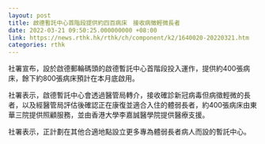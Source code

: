 ```yaml
---
layout: post
title: 啟德暫託中心首階段提供約四百病床　接收病徵輕微長者
date: 2022-03-21 09:50:25.000000000 +08:00
link: https://news.rthk.hk/rthk/ch/component/k2/1640020-20220321.htm
categories: rthk
---
```


社署宣布，設於啟德郵輪碼頭的啟德暫託中心首階段投入運作，提供約400張病床，餘下約800張病床預計在本月底啟用。

社署表示，啟德暫託中心會透過醫管局轉介，接收確診新冠病毒但病徵輕微的長者，以及經醫管局評估後確認正在康復並適合入住的體弱長者，約400張病床由東華三院提供照顧服務，並由香港大學李嘉誠醫學院提供醫療支援。

社署表示，正計劃在其他合適地點設立更多專為體弱長者病人而設的暫託中心。
